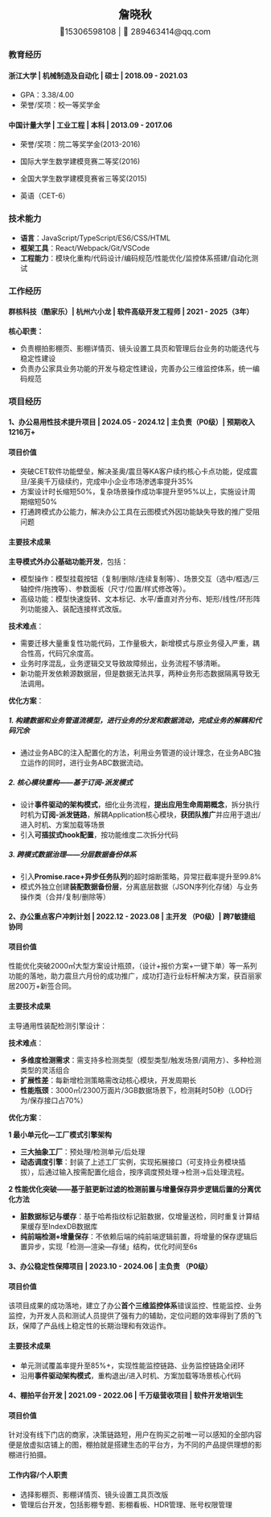 <div style="display: flex; flex-direction: column; justify-content: center; align-items: center">
  <div style="font-size: 22px; margin: 10px 0px"><strong>詹晓秋</strong></div>
  <div style="font-size: 16px;">📱15306598108 | 📧 289463414@qq.com </div>
</div>

### 教育经历

#### 浙江大学 | 机械制造及自动化 | 硕士 | 2018.09 - 2021.03

- GPA：3.38/4.00
- 荣誉/奖项：校一等奖学金

#### 中国计量大学 | 工业工程 | 本科 | 2013.09 - 2017.06

- 荣誉/奖项：院二等奖学金(2013-2016)

- 国际大学生数学建模竞赛二等奖(2016)

- 全国大学生数学建模竞赛省三等奖(2015)

- 英语（CET-6）

### 技术能力

- **语言**：JavaScript/TypeScript/ES6/CSS/HTML
- **框架工具**：React/Webpack/Git/VSCode
- **工程能力**：模块化重构/代码设计/编码规范/性能优化/监控体系搭建/自动化测试

### 工作经历

#### 群核科技（酷家乐）| 杭州六小龙 | 软件高级开发工程师 | 2021 - 2025（3年）

**核心职责：**

- 负责棚拍影棚页、影棚详情页、镜头设置工具页和管理后台业务的功能迭代与稳定性建设
- 负责办公家具业务功能的开发与稳定性建设，完善办公三维监控体系，统一编码规范

### 项目经历

#### 1、办公易用性技术提升项目 | 2024.05 - 2024.12 | 主负责（P0级）| 预期收入1216万+

#### 项目价值

- 突破CET软件功能壁垒，解决圣奥/震旦等KA客户续约核心卡点功能，促成震旦/圣奥千万级续约，完成中小企业市场渗透率提升35%
- 方案设计时长缩短50%，复杂场景操作成功率提升至95%以上，实施设计周期缩短50%
- 打通跨模式办公能力，解决办公工具在云图模式外因功能缺失导致的推广受阻问题

#### 主要技术成果

**主导模式外办公基础功能开发**，包括：

- 模型操作：模型挂载按钮（复制/删除/连续复制等）、场景交互（选中/框选/三轴控件/拖拽等）、参数面板（尺寸/位置/样式修改等）。
- 高级功能：模型快速旋转、文本标记、水平/垂直对齐分布、矩形/线性/环形阵列功能接入、装配连接样式改版。

**技术难点**：

- 需要迁移大量重复性功能代码，工作量极大，新增模式与原业务侵入严重，耦合性高，代码冗余度高。
- 业务时序混乱，业务逻辑交叉导致故障频出，业务流程不够清晰。
- 新功能开发依赖源数据层，但是数据无法共享，两种业务形态数据隔离导致无法调用。

**优化方案**：

##### 1. 构建数据和业务管道流模型，进行业务的分发和数据流动，完成业务的解耦和代码冗余

- 通过业务ABC的注入配置化的方法，利用业务管道的设计理念，在业务ABC独立运作的同时，进行业务ABC数据流动。

##### 2. 核心模块重构——基于订阅-派发模式

- 设计**事件驱动的架构模式**，细化业务流程，**提出应用生命周期概念**，拆分执行时机为**订阅-派发链路**，解耦Application核心模块，**获团队推广**并应用于退出/进入时机、方案加载等场景
- 引入**可插拔式hook配置**，按功能维度二次拆分代码

##### 3. 跨模式数据治理——分层数据备份体系

- 引入**Promise.race+异步任务队列**的超时熔断策略，异常拦截率提升至99.8%
- 模式外独立创建**装配数据备份层**，分离底层数据（JSON序列化存储）与业务操作类（合并/复制/删除等）

#### 2、办公重点客户冲刺计划 | 2022.12 - 2023.08 | 主开发 （P0级）| 跨7敏捷组协同

#### 项目价值

性能优化突破2000㎡大型方案设计瓶颈，（设计+报价方案+一键下单）等一系列功能的落地，助力震旦六月份的成功推广，成功打造行业标杆解决方案，获百丽家居200万+新签合同。

#### 主要技术成果

主导通用性装配检测引擎设计：

**技术难点**：

- **多维度检测需求**：需支持多检测类型（模型类型/触发场景/调用方）、多种检测类型的灵活组合
- **扩展性差**：每新增检测策略需改动核心模块，开发周期长
- **性能瓶颈**：3000㎡/2300万面片/3GB数据场景下，检测耗时50秒（LOD行为/保存接口占70%）

**优化方案**：

**1 最小单元化—工厂模式引擎架构**

- **三大抽象工厂**：预处理/检测单元/后处理
- **动态调度引擎**：封装了上述工厂实例，实现拓展接口（可支持业务模块插拔），后通过输入按需配置化组合，按序调度预处理→检测→后处理流程。

**2 性能优化突破——基于脏更新过滤的检测前置与增量保存异步逻辑后置的分离优化方法**

- **脏数据标记与缓存**：基于哈希指纹标记脏数据，仅增量送检，同时重复计算结果缓存至IndexDB数据库
- **纯前端检测+增量保存**：不依赖后端的纯前端逻辑前置，将增量的保存逻辑后置异步，实现「检测—渲染—存储」结构，优化时间至6s

#### 3、办公稳定性保障项目 | 2023.10 - 2024.06 | 主负责 （P0级）

#### 项目价值

该项目成果的成功落地，建立了办公**首个三维监控体系**错误监控、性能监控、业务监控，为开发人员和测试人员提供了强有力的辅助，定位问题的效率得到了质的飞跃，保障了产品线上稳定性的长期治理和有效运作。

#### 主要技术成果

- 单元测试覆盖率提升至85%+，实现性能监控链路、业务监控链路全闭环
- 沿用**事件驱动架构模式**，重构退出/进入时机、方案加载等场景核心代码

#### 4、棚拍平台开发 | 2021.09 - 2022.06 | 千万级营收项目 | 软件开发培训生

#### 项目价值

针对没有线下门店的商家，决策链路短，用户在购买之前唯一可以感知的全部内容便是放虚拟店铺上的图，棚拍就是搭建生态的平台方，为不同的产品提供理想的影棚进行拍摄。

#### 工作内容/个人职责

- 选择影棚页、影棚详情页、镜头设置工具页改版
- 管理后台开发，包括影棚专题、影棚看板、HDR管理、账号权限管理
